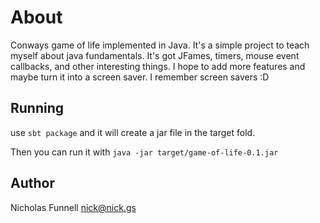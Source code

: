 About
=====

Conways game of life implemented in Java. It's a simple project to teach myself about java fundamentals. It's got JFames, timers, mouse event callbacks, and other interesting things. I hope to add more features and maybe turn it into a screen saver. I remember screen savers :D

Running
-------

use `sbt package` and it will create a jar file in the target fold.

Then you can run it with `java -jar target/game-of-life-0.1.jar`

Author
------

Nicholas Funnell <nick@nick.gs>
